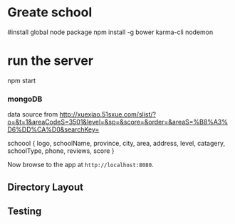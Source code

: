 # Greate school

#install global node package
npm install -g bower karma-cli nodemon

# run the server
npm start


### mongoDB
data source from http://xuexiao.51sxue.com/slist/?o=&t=1&areaCodeS=3501&level=&sp=&score=&order=&areaS=%B8%A3%D6%DD%CA%D0&searchKey=

schoool 
{
logo,
schoolName,
province, 
city, 
area,
address,
level,
catagery,
schoolType,
phone,
reviews,
score
}



Now browse to the app at `http://localhost:8080`.



## Directory Layout


## Testing
